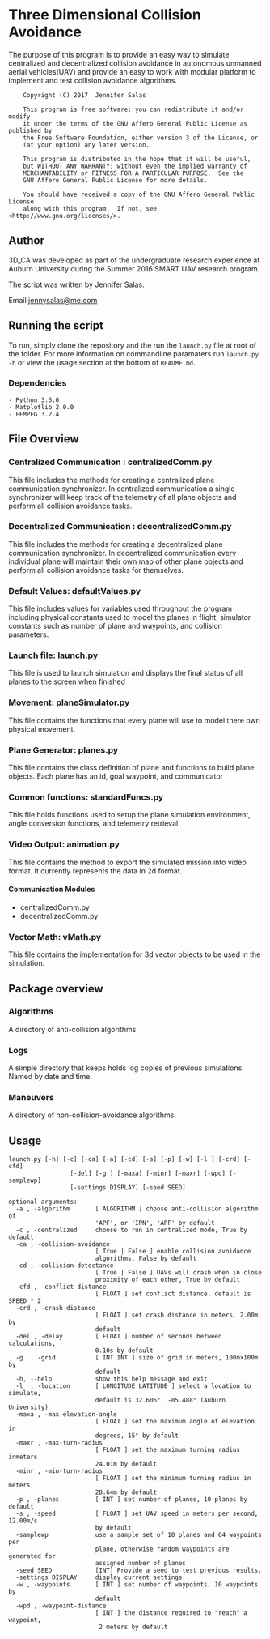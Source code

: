 # Three Dimensional Collision Avoidance

The purpose of this program is to provide an easy way to simulate centralized and decentralized collision avoidance in autonomous unmanned aerial vehicles(UAV) and provide an easy to work with modular platform to implement and test collision avoidance algorithms.

```
    Copyright (C) 2017  Jennifer Salas

    This program is free software: you can redistribute it and/or modify
    it under the terms of the GNU Affero General Public License as published by
    the Free Software Foundation, either version 3 of the License, or
    (at your option) any later version.

    This program is distributed in the hope that it will be useful,
    but WITHOUT ANY WARRANTY; without even the implied warranty of
    MERCHANTABILITY or FITNESS FOR A PARTICULAR PURPOSE.  See the
    GNU Affero General Public License for more details.

    You should have received a copy of the GNU Affero General Public License
    along with this program.  If not, see <http://www.gnu.org/licenses/>.
```


## Author
3D_CA was developed as part of the undergraduate research experience at Auburn University during the Summer 2016 SMART UAV research program.

The script was written by Jennifer Salas.

Email:[jennysalas@me.com](mailto:jennysalas@me.com)

## Running the script

To run, simply clone the repository and the run the ``` launch.py ``` file at root of the folder. For more information on commandline paramaters run ``` launch.py -h ``` or view the usage section at the bottom of ```README.md```.


### Dependencies
```
- Python 3.6.0
- Matplotlib 2.0.0
- FFMPEG 3.2.4

```
## File Overview

### Centralized Communication : centralizedComm.py
This file includes the methods for creating a centralized plane communication synchronizer. In centralized communication a single synchronizer will keep track of the telemetry of all plane objects and perform all collision avoidance tasks.

### Decentralized Communication : decentralizedComm.py
This file includes the methods for creating a decentralized plane communication synchronizer. In decentralized communication every individual plane will maintain their own map of other plane objects and perform all collision avoidance tasks for themselves.

### Default Values: defaultValues.py
This file includes values for variables used throughout the program including physical constants used to model the planes in flight, simulator constants  such as number of plane and waypoints, and collision parameters.

### Launch file: launch.py
This file is used to launch simulation and displays the final status of all planes to the screen when finished

### Movement: planeSimulator.py
This file contains the functions that every plane will use to model there own physical movement.

### Plane Generator: planes.py
This file contains the class definition of plane and functions to build plane objects. Each plane has an id, goal waypoint, and communicator

### Common functions: standardFuncs.py
This file holds functions used to setup the plane simulation environment, angle conversion functions, and telemetry retrieval.

### Video Output: animation.py
This file contains the method to export the simulated mission into video format. It currently represents the data in 2d format.

#### Communication Modules

* centralizedComm.py
* decentralizedComm.py


### Vector Math: vMath.py
This file contains the implementation for 3d vector objects to be used in the simulation.

## Package overview

### Algorithms
A directory of anti-collision algorithms.

### Logs
A simple directory that keeps holds log copies of previous simulations. Named by date and time.

### Maneuvers
A directory of non-collision-avoidance algorithms.

## Usage
```
launch.py [-h] [-c] [-ca] [-a] [-cd] [-s] [-p] [-w] [-l ] [-crd] [-cfd]
                 [-del] [-g ] [-maxa] [-minr] [-maxr] [-wpd] [-samplewp]
                 [-settings DISPLAY] [-seed SEED]
```
```
optional arguments:
  -a , -algorithm       [ ALGORITHM ] choose anti-collision algorithm of
                        'APF', or 'IPN', 'APF' by default
  -c , -centralized     choose to run in centralized mode, True by default
  -ca , -collision-avoidance 
                        [ True | False ] enable collision avoidance
                        algorithms, False by default
  -cd , -collision-detectance 
                        [ True | False ] UAVs will crash when in close
                        proximity of each other, True by default
  -cfd , -conflict-distance 
                        [ FLOAT ] set conflict distance, default is SPEED * 2
  -crd , -crash-distance 
                        [ FLOAT ] set crash distance in meters, 2.00m by
                        default
  -del , -delay         [ FLOAT ] number of seconds between calculations,
                        0.10s by default
  -g  , -grid           [ INT INT ] size of grid in meters, 100mx100m by
                        default
  -h, --help            show this help message and exit
  -l  , -location       [ LONGITUDE LATITUDE ] select a location to simulate,
                        default is 32.606°, -85.488° (Auburn University)
  -maxa , -max-elevation-angle 
                        [ FLOAT ] set the maximum angle of elevation in
                        degrees, 15° by default
  -maxr , -max-turn-radius 
                        [ FLOAT ] set the maximum turning radius inmeters
                        24.01m by default
  -minr , -min-turn-radius 
                        [ FLOAT ] set the minimum turning radius in meters,
                        28.64m by default
  -p , -planes          [ INT ] set number of planes, 10 planes by default
  -s , -speed           [ FLOAT ] set UAV speed in meters per second, 12.00m/s
                        by default
  -samplewp             use a sample set of 10 planes and 64 waypoints per
                        plane, otherwise random waypoints are generated for
                        assigned number of planes
  -seed SEED            [INT] Provide a seed to test previous results.
  -settings DISPLAY     display current settings
  -w , -waypoints       [ INT ] set number of waypoints, 10 waypoints by
                        default
  -wpd , -waypoint-distance 
                        [ INT ] the distance required to "reach" a waypoint,
                         2 meters by default
```